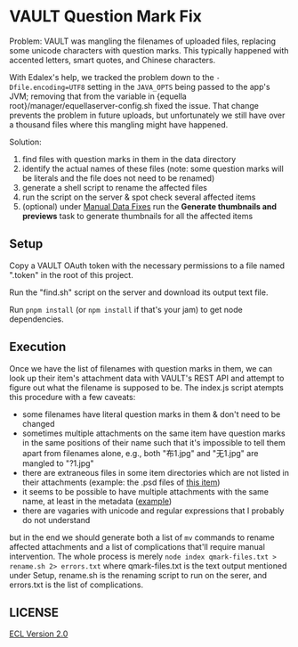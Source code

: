 # VAULT Question Mark Fix

Problem: VAULT was mangling the filenames of uploaded files, replacing some unicode characters with question marks. This typically happened with accented letters, smart quotes, and Chinese characters.

With Edalex's help, we tracked the problem down to the `-Dfile.encoding=UTF8` setting in the `JAVA_OPTS` being passed to the app's JVM; removing that from the variable in {equella root}/manager/equellaserver-config.sh fixed the issue. That change prevents the problem in future uploads, but unfortunately we still have over a thousand files where this mangling might have happened.

Solution:

1. find files with question marks in them in the data directory
1. identify the actual names of these files (note: some question marks will be literals and the file does not need to be renamed)
1. generate a shell script to rename the affected files
1. run the script on the server & spot check several affected items
1. (optional) under [Manual Data Fixes](https://vault.cca.edu/access/manualdatafixes.do) run the **Generate thumbnails and previews** task to generate thumbnails for all the affected items

## Setup

Copy a VAULT OAuth token with the necessary permissions to a file named ".token" in the root of this project.

Run the "find.sh" script on the server and download its output text file.

Run `pnpm install` (or `npm install` if that's your jam) to get node dependencies.

## Execution

Once we have the list of filenames with question marks in them, we can look up their item's attachment data with VAULT's REST API and attempt to figure out what the filename is supposed to be. The index.js script atempts this procedure with a few caveats:

- some filenames have literal question marks in them & don't need to be changed
- sometimes multiple attachments on the same item have question marks in the same positions of their name such that it's impossible to tell them apart from filenames alone, e.g., both "布1.jpg" and "无1.jpg" are mangled to "?1.jpg"
- there are extraneous files in some item directories which are not listed in their attachments (example: the .psd files of [this item](https://vault.cca.edu/items/a056ebf2-9d3e-483a-9fce-6fd840647e0e/2/))
- it seems to be possible to have multiple attachments with the same name, at least in the metadata ([example](https://vault.cca.edu/items/8dce28dd-667b-4c4f-af93-625c6b5e4d16/1/))
- there are vagaries with unicode and regular expressions that I probably do not understand

but in the end we should generate both a list of `mv` commands to rename affected attachments and a list of complications that'll require manual intervention. The whole process is merely `node index qmark-files.txt > rename.sh 2> errors.txt` where qmark-files.txt is the text output mentioned under Setup, rename.sh is the renaming script to run on the serer, and errors.txt is the list of complications.

## LICENSE

[ECL Version 2.0](https://opensource.org/licenses/ECL-2.0)
